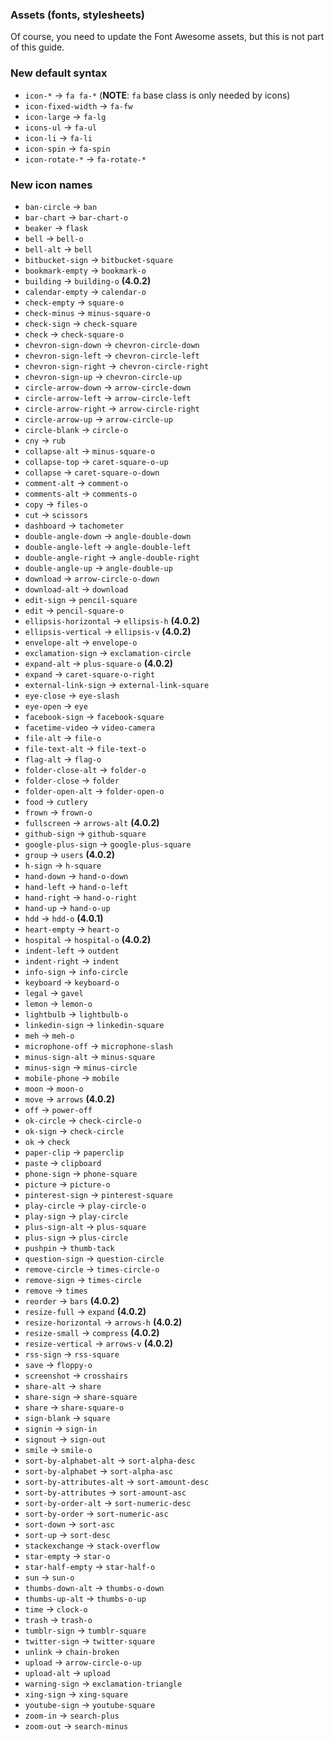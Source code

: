 ### Assets (fonts, stylesheets)

Of course, you need to update the Font Awesome assets, but this is not part of this guide.

### New default syntax
* `icon-*` -> `fa fa-*` (**NOTE**: `fa` base class is only needed by icons)
* `icon-fixed-width` -> `fa-fw`
* `icon-large` -> `fa-lg`
* `icons-ul` -> `fa-ul`
* `icon-li` -> `fa-li`
* `icon-spin` -> `fa-spin`
* `icon-rotate-*` -> `fa-rotate-*`


### New icon names
* `ban-circle` -> `ban`
* `bar-chart` -> `bar-chart-o`
* `beaker` -> `flask`
* `bell` -> `bell-o`
* `bell-alt` -> `bell`
* `bitbucket-sign` -> `bitbucket-square`
* `bookmark-empty` -> `bookmark-o`
* `building` -> `building-o` **(4.0.2)**
* `calendar-empty` -> `calendar-o`
* `check-empty` -> `square-o`
* `check-minus` -> `minus-square-o`
* `check-sign` -> `check-square`
* `check` -> `check-square-o`
* `chevron-sign-down` -> `chevron-circle-down`
* `chevron-sign-left` -> `chevron-circle-left`
* `chevron-sign-right` -> `chevron-circle-right`
* `chevron-sign-up` -> `chevron-circle-up`
* `circle-arrow-down` -> `arrow-circle-down`
* `circle-arrow-left` -> `arrow-circle-left`
* `circle-arrow-right` -> `arrow-circle-right`
* `circle-arrow-up` -> `arrow-circle-up`
* `circle-blank` -> `circle-o`
* `cny` -> `rub`
* `collapse-alt` -> `minus-square-o`
* `collapse-top` -> `caret-square-o-up`
* `collapse` -> `caret-square-o-down`
* `comment-alt` -> `comment-o`
* `comments-alt` -> `comments-o`
* `copy` -> `files-o`
* `cut` -> `scissors`
* `dashboard` -> `tachometer`
* `double-angle-down` -> `angle-double-down`
* `double-angle-left` -> `angle-double-left`
* `double-angle-right` -> `angle-double-right`
* `double-angle-up` -> `angle-double-up`
* `download` -> `arrow-circle-o-down`
* `download-alt` -> `download`
* `edit-sign` -> `pencil-square`
* `edit` -> `pencil-square-o`
* `ellipsis-horizontal` -> `ellipsis-h` **(4.0.2)**
* `ellipsis-vertical` -> `ellipsis-v` **(4.0.2)**
* `envelope-alt` -> `envelope-o`
* `exclamation-sign` -> `exclamation-circle`
* `expand-alt` -> `plus-square-o` **(4.0.2)**
* `expand` -> `caret-square-o-right`
* `external-link-sign` -> `external-link-square`
* `eye-close` -> `eye-slash`
* `eye-open` -> `eye`
* `facebook-sign` -> `facebook-square`
* `facetime-video` -> `video-camera`
* `file-alt` -> `file-o`
* `file-text-alt` -> `file-text-o`
* `flag-alt` -> `flag-o`
* `folder-close-alt` -> `folder-o`
* `folder-close` -> `folder`
* `folder-open-alt` -> `folder-open-o`
* `food` -> `cutlery`
* `frown` -> `frown-o`
* `fullscreen` -> `arrows-alt` **(4.0.2)**
* `github-sign` -> `github-square`
* `google-plus-sign` -> `google-plus-square`
* `group` -> `users` **(4.0.2)**
* `h-sign` -> `h-square`
* `hand-down` -> `hand-o-down`
* `hand-left` -> `hand-o-left`
* `hand-right` -> `hand-o-right`
* `hand-up` -> `hand-o-up`
* `hdd` -> `hdd-o` **(4.0.1)**
* `heart-empty` -> `heart-o`
* `hospital` -> `hospital-o` **(4.0.2)**
* `indent-left` -> `outdent`
* `indent-right` -> `indent`
* `info-sign` -> `info-circle`
* `keyboard` -> `keyboard-o`
* `legal` -> `gavel`
* `lemon` -> `lemon-o`
* `lightbulb` -> `lightbulb-o`
* `linkedin-sign` -> `linkedin-square`
* `meh` -> `meh-o`
* `microphone-off` -> `microphone-slash`
* `minus-sign-alt` -> `minus-square`
* `minus-sign` -> `minus-circle`
* `mobile-phone` -> `mobile`
* `moon` -> `moon-o`
* `move` -> `arrows` **(4.0.2)**
* `off` -> `power-off`
* `ok-circle` -> `check-circle-o`
* `ok-sign` -> `check-circle`
* `ok` -> `check`
* `paper-clip` -> `paperclip`
* `paste` -> `clipboard`
* `phone-sign` -> `phone-square`
* `picture` -> `picture-o`
* `pinterest-sign` -> `pinterest-square`
* `play-circle` -> `play-circle-o`
* `play-sign` -> `play-circle`
* `plus-sign-alt` -> `plus-square`
* `plus-sign` -> `plus-circle`
* `pushpin` -> `thumb-tack`
* `question-sign` -> `question-circle`
* `remove-circle` -> `times-circle-o`
* `remove-sign` -> `times-circle`
* `remove` -> `times`
* `reorder` -> `bars` **(4.0.2)**
* `resize-full` -> `expand` **(4.0.2)**
* `resize-horizontal` -> `arrows-h` **(4.0.2)**
* `resize-small` -> `compress` **(4.0.2)**
* `resize-vertical` -> `arrows-v` **(4.0.2)**
* `rss-sign` -> `rss-square`
* `save` -> `floppy-o`
* `screenshot` -> `crosshairs`
* `share-alt` -> `share`
* `share-sign` -> `share-square`
* `share` -> `share-square-o`
* `sign-blank` -> `square`
* `signin` -> `sign-in`
* `signout` -> `sign-out`
* `smile` -> `smile-o`
* `sort-by-alphabet-alt` -> `sort-alpha-desc`
* `sort-by-alphabet` -> `sort-alpha-asc`
* `sort-by-attributes-alt` -> `sort-amount-desc`
* `sort-by-attributes` -> `sort-amount-asc`
* `sort-by-order-alt` -> `sort-numeric-desc`
* `sort-by-order` -> `sort-numeric-asc`
* `sort-down` -> `sort-asc`
* `sort-up` -> `sort-desc`
* `stackexchange` -> `stack-overflow`
* `star-empty` -> `star-o`
* `star-half-empty` -> `star-half-o`
* `sun` -> `sun-o`
* `thumbs-down-alt` -> `thumbs-o-down`
* `thumbs-up-alt` -> `thumbs-o-up`
* `time` -> `clock-o`
* `trash` -> `trash-o`
* `tumblr-sign` -> `tumblr-square`
* `twitter-sign` -> `twitter-square`
* `unlink` -> `chain-broken`
* `upload` -> `arrow-circle-o-up`
* `upload-alt` -> `upload`
* `warning-sign` -> `exclamation-triangle`
* `xing-sign` -> `xing-square`
* `youtube-sign` -> `youtube-square`
* `zoom-in` -> `search-plus`
* `zoom-out` -> `search-minus` 

